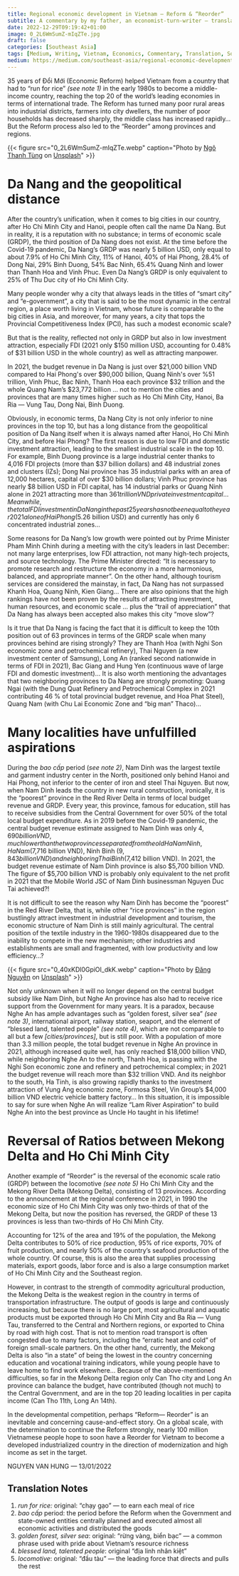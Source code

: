 ```yaml
---
title: Regional economic development in Vietnam — Reform & “Reorder”
subtitle: A commentary by my father, an economist-turn-writer — translated from Vietnamese
date: 2022-12-29T09:19:42+01:00
image: 0_2L6WmSumZ-mIqZTe.jpg
draft: false
categories: [Southeast Asia]
tags: [Medium, Writing, Vietnam, Economics, Commentary, Translation, Southeast Asia]
medium: https://medium.com/southeast-asia/regional-economic-development-in-vietnam-reform-reorder-b793d7fee5b
---
```


35 years of Đổi Mới (Economic Reform) helped Vietnam from a country that had to “run for rice” _(see note 1)_ in the early 1980s to become a middle-income country, reaching the top 20 of the world’s leading economies in terms of international trade. The Reform has turned many poor rural areas into industrial districts, farmers into city dwellers, the number of poor households has decreased sharply, the middle class has increased rapidly… But the Reform process also led to the “Reorder” among provinces and regions.

{{< figure src="0_2L6WmSumZ-mIqZTe.webp" caption="Photo by [Ngô Thanh Tùng](https://unsplash.com/@thanhtungo?utm_source=medium&utm_medium=referral) on [Unsplash](https://unsplash.com/?utm_source=medium&utm_medium=referral)" >}}


# Da Nang and the geopolitical distance

After the country’s unification, when it comes to big cities in our country, after Ho Chi Minh City and Hanoi, people often call the name Da Nang. But in reality, it is a reputation with no substance; in terms of economic scale (GRDP), the third position of Da Nang does not exist. At the time before the Covid-19 pandemic, Da Nang’s GRDP was nearly 5 billion USD, only equal to about 7.9% of Ho Chi Minh City, 11% of Hanoi, 40% of Hai Phong, 28.4% of Dong Nai, 29% Binh Duong, 54% Bac Ninh, 65.4% Quang Ninh and lower than Thanh Hoa and Vinh Phuc. Even Da Nang’s GRDP is only equivalent to 25% of Thu Duc city of Ho Chi Minh City.

Many people wonder why a city that always leads in the titles of “smart city” and “e-government”, a city that is said to be the most dynamic in the central region, a place worth living in Vietnam, whose future is comparable to the big cities in Asia, and moreover, for many years, a city that tops the Provincial Competitiveness Index (PCI), has such a modest economic scale?

But that is the reality, reflected not only in GRDP but also in low investment attraction, especially FDI (2021 only $150 million USD, accounting for 0.48% of $31 billion USD in the whole country) as well as attracting manpower.

In 2021, the budget revenue in Da Nang is just over $21,000 billion VND compared to Hai Phong's over $90,000 billion, Quang Ninh's over %51 trillion, Vinh Phuc, Bac Ninh, Thanh Hoa each province $32 trillion and the whole Quang Nam’s $23,772 billion … not to mention the cities and provinces that are many times higher such as Ho Chi Minh City, Hanoi, Ba Ria — Vung Tau, Dong Nai, Binh Duong.

Obviously, in economic terms, Da Nang City is not only inferior to nine provinces in the top 10, but has a long distance from the geopolitical position of Da Nang itself when it is always named after Hanoi, Ho Chi Minh City, and before Hai Phong? The first reason is due to low FDI and domestic investment attraction, leading to the smallest industrial scale in the top 10. For example, Binh Duong province is a large industrial center thanks to 4,016 FDI projects (more than $37 billion dollars) and 48 industrial zones and clusters (IZs); Dong Nai province has 35 industrial parks with an area of ​​12,000 hectares, capital of over $30 billion dollars; Vinh Phuc province has nearly $8 billion USD in FDI capital, has 14 industrial parks or Quang Ninh alone in 2021 attracting more than $361 trillion VND private investment capital… Meanwhile, the total FDI investment in Da Nang in the past 25 years has not been equal to the year 2021 alone of Hai Phong ($5.26 billion USD) and currently has only 6 concentrated industrial zones…

Some reasons for Da Nang’s low growth were pointed out by Prime Minister Pham Minh Chinh during a meeting with the city’s leaders in last December: not many large enterprises, low FDI attraction, not many high-tech projects, and source technology. The Prime Minister directed: “It is necessary to promote research and restructure the economy in a more harmonious, balanced, and appropriate manner”. On the other hand, although tourism services are considered the mainstay, in fact, Da Nang has not surpassed Khanh Hoa, Quang Ninh, Kien Giang… There are also opinions that the high rankings have not been proven by the results of attracting investment, human resources, and economic scale … plus the “trail of appreciation” that Da Nang has always been accepted also makes this city “move slow”?

Is it true that Da Nang is facing the fact that it is difficult to keep the 10th position out of 63 provinces in terms of the GRDP scale when many provinces behind are rising strongly? They are Thanh Hoa (with Nghi Son economic zone and petrochemical refinery), Thai Nguyen (a new investment center of Samsung), Long An (ranked second nationwide in terms of FDI in 2021), Bac Giang and Hung Yen (continuous wave of large FDI and domestic investment)… It is also worth mentioning the advantages that two neighboring provinces to Da Nang are strongly promoting: Quang Ngai (with the Dung Quat Refinery and Petrochemical Complex in 2021 contributing 46 % of total provincial budget revenue, and Hoa Phat Steel), Quang Nam (with Chu Lai Economic Zone and “big man” Thaco)…

# Many localities have unfulfilled aspirations

During the _bao cấp_ period (_see note 2)_, Nam Dinh was the largest textile and garment industry center in the North, positioned only behind Hanoi and Hai Phong, not inferior to the center of iron and steel Thai Nguyen. But now, when Nam Dinh leads the country in new rural construction, ironically, it is the “poorest” province in the Red River Delta in terms of local budget revenue and GRDP. Every year, this province, famous for education, still has to receive subsidies from the Central Government for over 50% of the total local budget expenditure. As in 2019 before the Covid-19 pandemic, the central budget revenue estimate assigned to Nam Dinh was only $4,690 billion VND, much lower than the two provinces separated from the old Ha Nam Ninh, Ha Nam ($7,716 billion VND), Ninh Binh ($9,843 billion VND) and neighboring Thai Binh ($7,412 billion VND). In 2021, the budget revenue estimate of Nam Dinh province is also $5,700 billion VND. The figure of $5,700 billion VND is probably only equivalent to the net profit in 2021 that the Mobile World JSC of Nam Dinh businessman Nguyen Duc Tai achieved?!

It is not difficult to see the reason why Nam Dinh has become the “poorest” in the Red River Delta, that is, while other “rice provinces” in the region bustlingly attract investment in industrial development and tourism, the economic structure of Nam Dinh is still mainly agricultural. The central position of the textile industry in the 1960-1980s disappeared due to the inability to compete in the new mechanism; other industries and establishments are small and fragmented, with low productivity and low efficiency…?

{{< figure src="0_40xKDl0GpiOI_dkK.webp" caption="Photo by [Đăng Nguyễn](https://unsplash.com/@ddawng_rosie?utm_source=medium&utm_medium=referral) on [Unsplash](https://unsplash.com/?utm_source=medium&utm_medium=referral)" >}}


Not only unknown when it will no longer depend on the central budget subsidy like Nam Dinh, but Nghe An province has also had to receive rice support from the Government for many years. It is a paradox, because Nghe An has ample advantages such as “golden forest, silver sea” _(see note 3)_, international airport, railway station, seaport, and the element of “blessed land, talented people” _(see note 4)_, which are not comparable to all but a few _\[cities/provinces\]_, but is still poor. With a population of more than 3.3 million people, the total budget revenue in Nghe An province in 2021, although increased quite well, has only reached $18,000 billion VND, while neighboring Nghe An to the north, Thanh Hoa, is passing with the Nghi Son economic zone and refinery and petrochemical complex; in 2021 the budget revenue will reach more than $32 trillion VND. And its neighbor to the south, Ha Tinh, is also growing rapidly thanks to the investment attraction of Vung Ang economic zone, Formosa Steel, Vin Group’s $4,000 billion VND electric vehicle battery factory… In this situation, it is impossible to say for sure when Nghe An will realize “Lam River Aspiration” to build Nghe An into the best province as Uncle Ho taught in his lifetime!

# Reversal of Ratios between Mekong Delta and Ho Chi Minh City

Another example of “Reorder” is the reversal of the economic scale ratio (GRDP) between the locomotive _(see note 5)_ Ho Chi Minh City and the Mekong River Delta (Mekong Delta), consisting of 13 provinces. According to the announcement at the regional conference in 2021, in 1990 the economic size of Ho Chi Minh City was only two-thirds of that of the Mekong Delta, but now the position has reversed, the GRDP of these 13 provinces is less than two-thirds of Ho Chi Minh City.

Accounting for 12% of the area and 19% of the population, the Mekong Delta contributes to 50% of rice production, 95% of rice exports, 70% of fruit production, and nearly 50% of the country’s seafood production of the whole country. Of course, this is also the area that supplies processing materials, export goods, labor force and is also a large consumption market of Ho Chi Minh City and the Southeast region.

However, in contrast to the strength of commodity agricultural production, the Mekong Delta is the weakest region in the country in terms of transportation infrastructure. The output of goods is large and continuously increasing, but because there is no large port, most agricultural and aquatic products must be exported through Ho Chi Minh City and Ba Ria — Vung Tau, transferred to the Central and Northern regions, or exported to China by road with high cost. That is not to mention road transport is often congested due to many factors, including the “erratic heat and cold” of foreign small-scale partners. On the other hand, currently, the Mekong Delta is also “in a state” of being the lowest in the country concerning education and vocational training indicators, while young people have to leave home to find work elsewhere… Because of the above-mentioned difficulties, so far in the Mekong Delta region only Can Tho city and Long An province can balance the budget, have contributed (though not much) to the Central Government, and are in the top 20 leading localities in per capita income (Can Tho 11th, Long An 14th).

In the developmental competition, perhaps “Reform— Reorder” is an inevitable and concerning cause-and-effect story. On a global scale, with the determination to continue the Reform strongly, nearly 100 million Vietnamese people hope to soon have a Reorder for Vietnam to become a developed industrialized country in the direction of modernization and high income as set in the target.

NGUYEN VAN HUNG — 13/01/2022

## Translation Notes

1.  _run for rice:_ original: “chạy gạo” — to earn each meal of rice
2.  _bao cấp_ period: the period before the Reform when the Government and state-owned entities centrally planned and executed almost all economic activities and distributed the goods
3.  _golden forest, silver sea_: original: “rừng vàng, biển bạc” — a common phrase used with pride about Vietnam’s resource richness
4.  _blessed land, talented people_: original “địa linh nhân kiệt”
5.  _locomotive_: original: “đầu tàu” — the leading force that directs and pulls the rest
